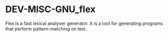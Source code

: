 DEV-MISC-GNU_flex
=================

Flex is a fast lexical analyser generator. It is a tool for generating programs that perform pattern-matching on text. 
